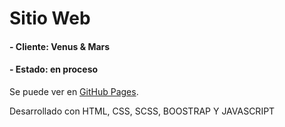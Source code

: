 
# Sitio Web 
#### - Cliente: Venus & Mars
#### - Estado: en proceso
Se puede ver en  [GitHub Pages](noa-abraham.github.io).

Desarrollado con HTML, CSS, SCSS, BOOSTRAP Y JAVASCRIPT
